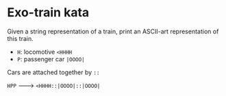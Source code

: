 # Exo-train kata

Given a string representation of a train, print an ASCII-art representation of this train.

* `H`: locomotive `<HHHH`
* `P`: passenger car `|OOOO|`

Cars are attached together by `::`

`HPP` ---> `<HHHH::|OOOO|::|OOOO|`
